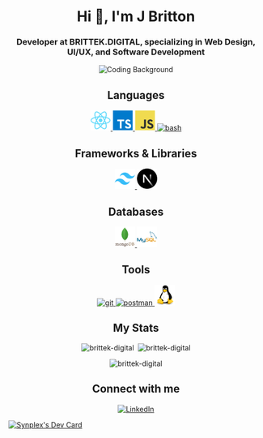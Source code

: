
<h1 align="center">Hi 👋, I'm J Britton</h1>
<h3 align="center">Developer at BRITTEK.DIGITAL, specializing in Web Design, UI/UX, and Software Development</h3>

<div id="header" align="center">
  <img width="50%" height="50%" src="https://images.unsplash.com/photo-1581092339820-35ae087dfb59?ixlib=rb-4.0.3&ixid=MnwxMjA3fDB8MHxwaG90by1wYWdlfHx8fGVufDB8fHx8&auto=format&fit=crop&w=1180&q=80" alt="Coding Background"/>
</div>

<h2 align="center">Languages</h2>
<p align="center">
<a href="https://reactjs.org/" target="_blank" rel="noreferrer"> <img src="https://raw.githubusercontent.com/devicons/devicon/master/icons/react/react-original.svg" alt="react" width="40" height="40"/> </a>
<a href="https://www.typescriptlang.org/" target="_blank" rel="noreferrer"> <img src="https://raw.githubusercontent.com/devicons/devicon/master/icons/typescript/typescript-original.svg" alt="typescript" width="40" height="40"/> </a> 
<a href="https://developer.mozilla.org/en-US/docs/Web/JavaScript" target="_blank" rel="noreferrer"> <img src="https://raw.githubusercontent.com/devicons/devicon/master/icons/javascript/javascript-original.svg" alt="javascript" width="40" height="40"/> </a> 
<a href="https://bash.org/" target="_blank" rel="noreferrer"> <img src="https://www.vectorlogo.zone/logos/gnu_bash/gnu_bash-icon.svg" alt="bash" width="40" height="40"/> </a> 
</p>

<h2 align="center">Frameworks & Libraries</h2>
<p align="center">
<a href="https://tailwindcss.com/" target="_blank" rel="noreferrer"> <img src="https://raw.githubusercontent.com/devicons/devicon/master/icons/tailwindcss/tailwindcss-plain.svg" alt="tailwindcss" width="40" height="40"/> </a>
<a href="https://nextjs.org/" target="_blank" rel="noreferrer"> <img src="https://raw.githubusercontent.com/devicons/devicon/master/icons/nextjs/nextjs-original.svg" alt="nextjs" width="40" height="40"/> </a>
</p>

<h2 align="center">Databases</h2>
<p align="center">
<a href="https://www.mongodb.com/" target="_blank" rel="noreferrer"> <img src="https://raw.githubusercontent.com/devicons/devicon/master/icons/mongodb/mongodb-original-wordmark.svg" alt="mongodb" width="40" height="40"/> </a> 
<a href="https://www.mysql.com/" target="_blank" rel="noreferrer"> <img src="https://raw.githubusercontent.com/devicons/devicon/master/icons/mysql/mysql-original-wordmark.svg" alt="mysql" width="40" height="40"/> </a>
</p>

<h2 align="center">Tools</h2>
<p align="center">
<a href="https://git-scm.com/" target="_blank" rel="noreferrer"> <img src="https://www.vectorlogo.zone/logos/git-scm/git-scm-icon.svg" alt="git" width="40" height="40"/> </a> 
<a href="https://postman.com" target="_blank" rel="noreferrer"> <img src="https://www.vectorlogo.zone/logos/getpostman/getpostman-icon.svg" alt="postman" width="40" height="40"/> </a>
<a href="https://linux.org/" target="_blank" rel="noreferrer"> <img src="https://raw.githubusercontent.com/devicons/devicon/master/icons/linux/linux-original.svg" alt="linux" width="40" height="40"/> </a>
</p>

<h2 align="center">My Stats</h2>
<p align="center">
<img src="https://github-readme-stats.vercel.app/api/top-langs?username=brittek-digital&show_icons=true&locale=en&theme=vue-dark&layout=compact" alt="brittek-digital" /> 
&nbsp;<img src="https://github-readme-stats.vercel.app/api?username=brittek-digital&show_icons=true&locale=en&theme=vue-dark" alt="brittek-digital" />
</p>
<p align="center">
<img src="https://streak-stats.demolab.com?user=brittek-digital&theme=vue-dark&mode=weekly" alt="brittek-digital" />
</p>

<h2 align="center">Connect with me</h2>
<p align="center">
<a href="https://www.linkedin.com/in/j-britton-sydney/" target="_blank"><img align="center" src="https://raw.githubusercontent.com/rahuldkjain/github-profile-readme-generator/master/src/images/icons/Social/linked-in-alt.svg" alt="LinkedIn" height="30" width="40" /></a>
</p>

<a href="https://app.daily.dev/jimmyregime"><img src="https://api.daily.dev/devcards/8caccdbcd4834c8baa1d6dea6e4482fa.png?r=5qc" width="400" alt="Synplex's Dev Card"/></a>

<!--
**jimmyregime/jimmyregime** is a ✨ _special_ ✨ repository because its `README.md` (this file) appears on your GitHub profile.

Here are some ideas to get you started:

- 🔭 I’m currently working on ...
- 🌱 I’m currently learning ...
- 👯 I’m looking to collaborate on ...
- 🤔 I’m looking for help with ...
- 💬 Ask me about ...
- 📫 How to reach me: ...
- 😄 Pronouns: ...
- ⚡ Fun fact: ...
-->
